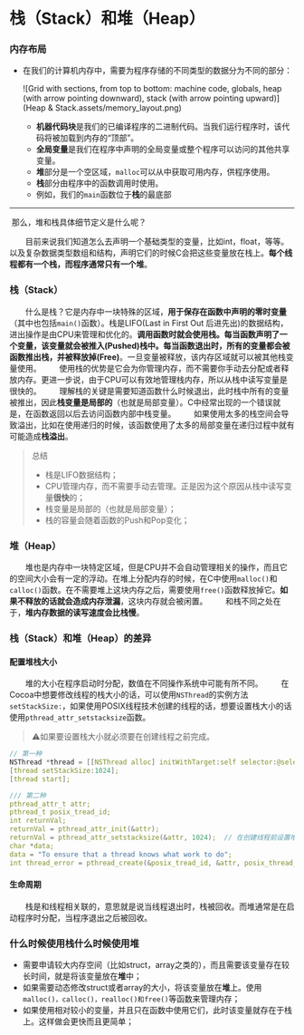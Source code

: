 # 栈（Stack）和堆（Heap）

### 内存布局

- 在我们的计算机内存中，需要为程序存储的不同类型的数据分为不同的部分：

  ![Grid with sections, from top to bottom: machine code, globals, heap (with arrow pointing downward), stack (with arrow pointing upward)](Heap & Stack.assets/memory_layout.png)

  - **机器代码块**是我们的已编译程序的二进制代码。当我们运行程序时，该代码将被加载到内存的“顶部”。
  - **全局变量**是我们在程序中声明的全局变量或整个程序可以访问的其他共享变量。
  - **堆**部分是一个空区域，`malloc`可以从中获取可用内存，供程序使用。
  - **栈**部分由程序中的函数调用时使用。
  - 例如，我们的`main`函数位于**栈**的最底部

-------------------

​		那么，堆和栈具体细节定义是什么呢？

  目前来说我们知道怎么去声明一个基础类型的变量，比如int，float，等等。以及复杂数据类型数组和结构，声明它们的时候C会把这些变量放在栈上。**每个线程都有一个栈，而程序通常只有一个堆**。

### 栈（Stack）

  什么是栈？它是内存中一块特殊的区域，**用于保存在函数中声明的零时变量**（其中也包括`main()`函数）。栈是LIFO(Last in First Out 后进先出)的数据结构，进出操作是由CPU来管理和优化的。**调用函数时就会使用栈。**每当函数声明了一个变量，该变量就会被**推入(Pushed)**栈中。每当函数退出时，所有的变量都会被函数推出栈，并被**释放掉(Free)**。一旦变量被释放，该内存区域就可以被其他栈变量使用。
  使用栈的优势是它会为你管理内存，而不需要你手动去分配或者释放内存。更进一步说，由于CPU可以有效地管理栈内存，所以从栈中读写变量是很快的。
  理解栈的关键是需要知道函数什么时候退出，此时栈中所有的变量被推出，因此**栈变量是局部的**（也就是局部变量）。C中经常出现的一个错误就是，在函数返回以后去访问函数内部中栈变量。
  如果使用太多的栈空间会导致溢出，比如在使用递归的时候，该函数使用了太多的局部变量在递归过程中就有可能造成**栈溢出**。

> 总结
>
> - 栈是LIFO数据结构；
> - CPU管理内存，而不需要手动去管理。正是因为这个原因从栈中读写变量**很快**的；
> - 栈变量是局部的（也就是局部变量）；
> - 栈的容量会随着函数的Push和Pop变化；

### 堆（Heap）

  堆也是内存中一块特定区域，但是CPU并不会自动管理相关的操作，而且它的空间大小会有一定的浮动。在堆上分配内存的时候，在C中使用`malloc()`和`calloc()`函数。在不需要堆上这块内存之后，需要使用`free()`函数释放掉它。**如果不释放的话就会造成内存泄漏**，这块内存就会被闲置。
  和栈不同之处在于，**堆内存数据的读写速度会比栈慢**。

### 栈（Stack）和堆（Heap）的差异

#### 配置堆栈大小

  堆的大小在程序启动时分配，数值在不同操作系统中可能有所不同。
  在Cocoa中想要修改线程的栈大小的话，可以使用`NSThread`的实例方法`setStackSize:`，如果使用POSIX线程技术创建的线程的话，想要设置栈大小的话使用`pthread_attr_setstacksize`函数。

> ⚠️如果要设置栈大小就必须要在创建线程之前完成。

```c++
// 第一种
NSThread *thread = [[NSThread alloc] initWithTarget:self selector:@selector(backgroudMethod:) object:nil];
[thread setStackSize:1024];
[thread start];

/// 第二种
pthread_attr_t attr;
pthread_t posix_tread_id;
int returnVal;
returnVal = pthread_attr_init(&attr);
returnVal = pthread_attr_setstacksize(&attr, 1024);  // 在创建线程前设置堆栈大小
char *data;
data = "To ensure that a thread knows what work to do";
int thread_error = pthread_create(&posix_tread_id, &attr, posix_thread_mainroutine, data);
```

#### 生命周期

  栈是和线程相关联的，意思就是说当线程退出时，栈被回收。而堆通常是在启动程序时分配，当程序退出之后被回收。

### 什么时候使用栈什么时候使用堆

- 需要申请较大内存空间（比如struct，array之类的），而且需要该变量存在较长时间，就是将该变量放在**堆**中；
- 如果需要动态修改struct或者array的大小，将该变量放在**堆**上。使用`malloc()，calloc()，realloc()和free()`等函数来管理内存；
- 如果使用相对较小的变量，并且只在函数中使用它们，此时该变量就存在于栈上。这样做会更快而且更简单；